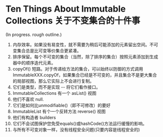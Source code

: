 # Ten Things About Immutable Collections 关于不变集合的十件事

(In progress. rough outline.)

1. 内存效率。如果没有易变性，就不需要为稍后可能添加的元素留出空间。不可变集合总是比可变等价集合更紧凑。
1. 排序保留。每个不可变的集合（当然，除了排序的集合）按照元素添加到生成器中的顺序迭代元素。
1. copyOf() 短路。对于传递给方法的集合，可以始终以防御的方式调用ImmutableXXX.copyOf，如果集合已经是不可变的，并且集合不是更大集合的局部视图，那么它实际上不会进行复制。
1.  它们是类型，而不是实现 -- 将它们看作接口。
1.  ImmutableCollections 有一个 asList() 视图
1.  他们不喜欢 null.
1.  它们是如何比unmodifiable()（即不可修改）的要好
1.  ImmutableList 有个一个反转方法 reverse() 视图
1.  他们有构造者 builders
1.  它们不会试图保护您免受equals()或hashCode()方法运行缓慢的影响。
1.  与所有不可变对象一样，没有线程安全问题(只要内容是线程安全的)
